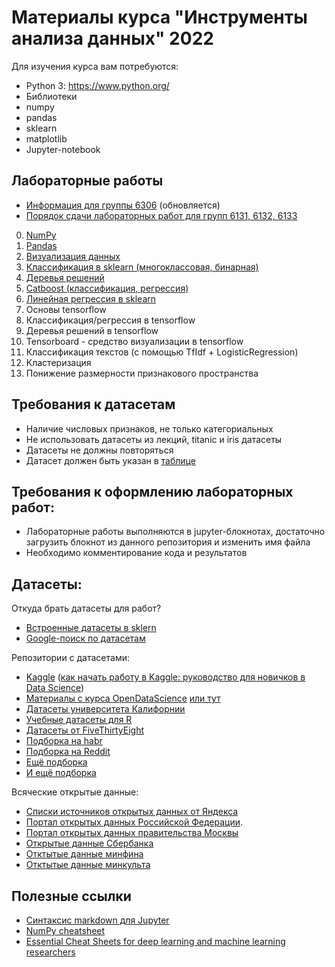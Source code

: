 # Материалы курса "Инструменты анализа данных" 2022

Для изучения курса вам потребуются: 

- Python 3: https://www.python.org/
- Библиотеки 
- numpy
- pandas
- sklearn
- matplotlib
- Jupyter-notebook


## Лабораторные работы
- [Информация для группы 6306](README_6306.md) (обновляется)
- [Порядок сдачи лабораторных работ для групп 6131, 6132, 6133](GAMERULES.md) 
0. [NumPy](tasks/lab_0_numpy_groupNumber_SecondName.ipynb)
1. [Pandas](tasks/lab_1_pandas_groupNumber_SecondName.ipynb)
2. [Визуализация данных](tasks/lab_2_visual_groupNumber_SecondName.ipynb)
3. [Классификация в sklearn (многоклассовая, бинарная)](tasks/lab_3_classification_groupNumber_SecondName.ipynb)
4. [Деревья решений](tasks/lab_4_trees_groupNumber_SecondName.ipynb) 
5. [Catboost (классификация, регрессия)](tasks/lab_5_catboost_groupNumber_SecondName.ipynb)
6. [Линейная регрессия в sklearn](tasks/lab_6_linear_models_groupNumber_secondName.ipynb)
7. Основы tensorflow 
8. Классификация/регрессия в tensorflow
9. Деревья решений в tensorflow
10. Tensorboard - средство визуализации в tensorflow
11. Классификация текстов (с помощью TfIdf + LogisticRegression)
12. Кластеризация
13. Понижение размерности признакового пространства



## Требования к датасетам
- Наличие числовых признаков, не только категориальных
- Не использовать датасеты из лекций, titanic и iris датасеты
- Датасеты не должны повторяться 
- Датасет должен быть указан в [таблице](https://docs.google.com/spreadsheets/d/1kHYLZSGh6lg_oD0cNx9jGjGFKykrcCawz6OVULjXvoc/edit?usp=sharing)


## Требования к оформлению лабораторных работ:
- Лабораторные работы выполняются в jupyter-блокнотах, достаточно загрузить блокнот из данного репозитория и изменить имя файла
- Необходимо комментирование кода и результатов 

## Датасеты:

Откуда брать датасеты для работ?

* [Встроенные датасеты в sklern](https://scikit-learn.org/stable/datasets/index.html)
* [Google-поиск по датасетам](https://datasetsearch.research.google.com/) 

Репозитории с датасетами: 
* [Kaggle](https://www.kaggle.com/datasets)
    ([как начать работу в Kaggle: руководство для новичков в Data Science](https://habr.com/ru/post/248395/))
* [Материалы с курса OpenDataScience](https://nbviewer.jupyter.org/github/Yorko/mlcourse.ai/tree/master/data/) [или тут]( https://github.com/Yorko/mlcourse.ai/tree/master/data/)
* [Датасеты университета Калифорнии](https://archive.ics.uci.edu/ml/datasets.php)
* [Учебные датасеты для R](https://vincentarelbundock.github.io/Rdatasets/datasets.html)
* [Датасеты от FiveThirtyEight](https://data.fivethirtyeight.com/)
* [Подборка на habr](https://habr.com/ru/post/452740/)
* [Подборка на Reddit](https://www.reddit.com/r/datasets/)
* [Ещё подборка](https://towardsai.net/p/machine-learning/best-free-datasets-for-machine-learning-and-data-science/stanfordai/3451/)
* [И ещё подборка](https://towardsdatascience.com/top-sources-for-machine-learning-datasets-bb6d0dc3378b)

Всяческие открытые данные: 
* [Списки источников открытых данных от Яндекса](https://yandex.ru/promo/oda/useful)
* [Портал открытых данных Российской Федерации](https://data.gov.ru/). 
* [Портал открытых данных правительства Москвы](https://data.mos.ru/opendata)
* [Открытые данные Сбербанка](https://www.sberbank.com/ru/analytics/opendata)
* [Отктытые данные минфина](https://www.minfin.ru/opendata/)
* [Отктытые данные минкульта](https://opendata.mkrf.ru/opendata/)

## Полезные ссылки

* [Синтаксис markdown для Jupyter](https://sourceforge.net/p/jupiter/wiki/markdown_syntax/)
* [NumPy cheatsheet](https://s3.amazonaws.com/assets.datacamp.com/blog_assets/Numpy_Python_Cheat_Sheet.pdf)
* [Essential Cheat Sheets for deep learning and machine learning researchers](https://github.com/kailashahirwar/cheatsheets-ai)
